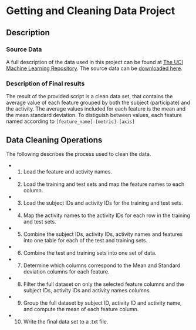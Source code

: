 # Getting and Cleaning Data Project

## Description
### Source Data
A full description of the data used in this project can be found at [The UCI Machine Learning Repository](http://archive.ics.uci.edu/ml/datasets/Human+Activity+Recognition+Using+Smartphones). The source data
can be [downloaded here](http://archive.ics.uci.edu/ml/machine-learning-databases/00240/UCI%20HAR%20Dataset.zip).

### Description of Final results
The result of the provided script is a clean data set, that contains the average value of each feature grouped
by both the subject (participate) and the activity. The average values included for each feature is the mean and the mean standard deviation. To distiguish between values, each feature named according to
``[feature_name]-[metric]-[axis]``

## Data Cleaning Operations
The following describes the process used to clean the data.

* 1) Load the feature and activity names.
* 2) Load the training and test sets and map the feature names to each column.
* 3) Load the subject IDs and activity IDs for the training and test sets.
* 4) Map the activity names to the activity IDs for each row in the training and test sets.
* 5) Combine the subject IDs, activity IDs, activity names and features into one table for each of the test
and training sets.
* 6) Combine the test and training sets into one set of data.
* 7) Determine which columns correspond to the Mean and Standard deviation columns for
each feature.
* 8) Filter the full dataset on only the selected feature columns and the subject IDs, activity IDs and activity
names columns.
* 9) Group the full dataset by subject ID, activity ID and activity name, and compute the mean of each
feature column.
* 10) Write the final data set to a .txt file.